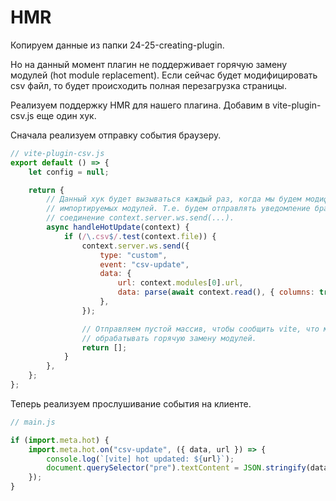 # HMR

Копируем данные из папки 24-25-creating-plugin.

Но на данный момент плагин не поддерживает горячую замену модулей (hot module replacement). Если сейчас будет модифицировать csv файл, то будет происходить полная перезагрузка страницы.

Реализуем поддержку HMR для нашего плагина. Добавим в vite-plugin-csv.js еще один хук.

Сначала реализуем отправку события браузеру.

```js
// vite-plugin-csv.js
export default () => {
	let config = null;

	return {
		// Данный хук будет вызываться каждый раз, когда мы будем модифицировать файлы
		// импортируемых модулей. Т.е. будем отправлять уведомление бразуеру через сокет
		// соединение context.server.ws.send(...).
		async handleHotUpdate(context) {
			if (/\.csv$/.test(context.file)) {
				context.server.ws.send({
					type: "custom",
					event: "csv-update",
					data: {
						url: context.modules[0].url,
						data: parse(await context.read(), { columns: true }),
					},
				});

				// Отправляем пустой массив, чтобы сообщить vite, что мы будем сами
				// обрабатывать горячую замену модулей.
				return [];
			}
		},
	};
};
```

Теперь реализуем прослушивание события на клиенте.

```js
// main.js

if (import.meta.hot) {
	import.meta.hot.on("csv-update", ({ data, url }) => {
		console.log(`[vite] hot updated: ${url}`);
		document.querySelector("pre").textContent = JSON.stringify(data);
	});
}
```
